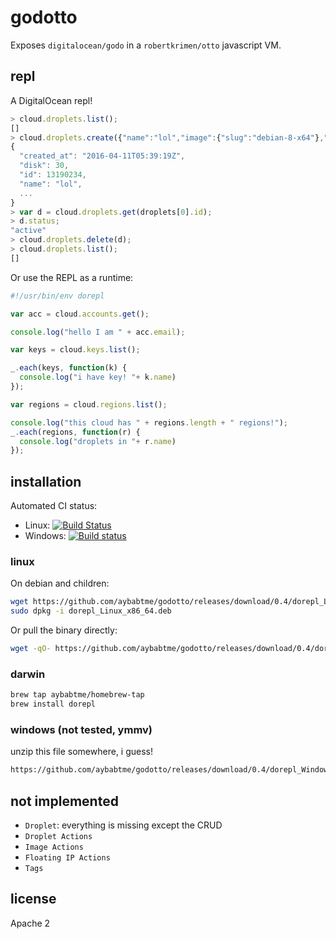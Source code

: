 # godotto

Exposes `digitalocean/godo` in a `robertkrimen/otto` javascript VM.

## repl

A DigitalOcean repl!

```javascript
> cloud.droplets.list();
[]
> cloud.droplets.create({"name":"lol","image":{"slug":"debian-8-x64"},"region":"nyc3","size":"1gb"});
{
  "created_at": "2016-04-11T05:39:19Z",
  "disk": 30,
  "id": 13190234,
  "name": "lol",
  ...
}
> var d = cloud.droplets.get(droplets[0].id);
> d.status;
"active"
> cloud.droplets.delete(d);
> cloud.droplets.list();
[]
```

Or use the REPL as a runtime:

```javascript
#!/usr/bin/env dorepl

var acc = cloud.accounts.get();

console.log("hello I am " + acc.email);

var keys = cloud.keys.list();

_.each(keys, function(k) {
  console.log("i have key! "+ k.name)
});

var regions = cloud.regions.list();

console.log("this cloud has " + regions.length + " regions!");
_.each(regions, function(r) {
  console.log("droplets in "+ r.name)
});
```


## installation

Automated CI status:
- Linux: [![Build Status](https://travis-ci.org/aybabtme/godotto.svg?branch=master)](https://travis-ci.org/aybabtme/godotto)
- Windows: [![Build status](https://ci.appveyor.com/api/projects/status/7v6iq8fs8rdq3ua2/branch/master?svg=true)](https://ci.appveyor.com/project/aybabtme/godotto/branch/master)

### linux

On debian and children:

```bash
wget https://github.com/aybabtme/godotto/releases/download/0.4/dorepl_Linux_x86_64.deb
sudo dpkg -i dorepl_Linux_x86_64.deb
```

Or pull the binary directly:
```bash
wget -qO- https://github.com/aybabtme/godotto/releases/download/0.4/dorepl_Linux_x86_64.tar.gz | tar xvz
```

### darwin

```bash
brew tap aybabtme/homebrew-tap
brew install dorepl
```

### windows (not tested, ymmv)

unzip this file somewhere, i guess!
```bash
https://github.com/aybabtme/godotto/releases/download/0.4/dorepl_Windows_x86_64.zip
```

## not implemented

* `Droplet`: everything is missing except the CRUD
* `Droplet Actions`
* `Image Actions`
* `Floating IP Actions`
* `Tags`

## license

Apache 2
